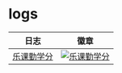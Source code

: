 # logs

| 日志 | 徽章 |
| :----: | :----: |
| [乐课勤学分](./leke) | [![乐课勤学分](https://img.shields.io/badge/GitHub-Action-brightgreen?style=flat-square)](https://github.com/wang-task/lekeQXF/actions/workflows/leke.yml) |

